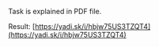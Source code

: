 Task is explained in PDF file.

Result: [https://yadi.sk/i/hbjw75US3TZQT4](https://yadi.sk/i/hbjw75US3TZQT4)
